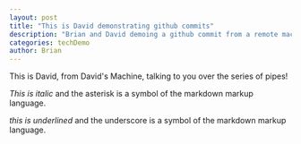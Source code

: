 ```yaml
---
layout: post
title: "This is David demonstrating github commits"
description: "Brian and David demoing a github commit from a remote machine"
categories: techDemo
author: Brian
---
```


This is David, from David's Machine, talking to you over the series of pipes!

*This is italic* and the asterisk is a symbol of the markdown markup language.

_this is underlined_ and the underscore is a symbol of the markdown markup language.
